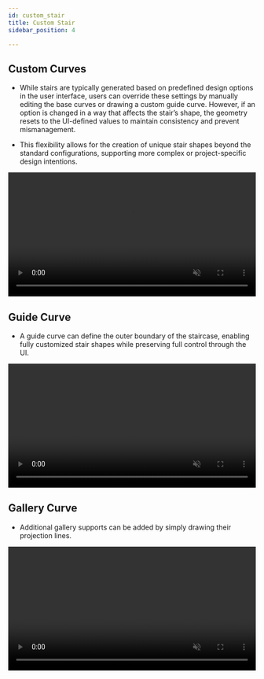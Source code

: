 ```yaml
---
id: custom_stair
title: Custom Stair
sidebar_position: 4

---
```



## Custom Curves

- While stairs are typically generated based on predefined design options in the user interface, users can override these settings by manually editing the base curves or drawing a custom guide curve. However, if an option is changed in a way that affects the stair’s shape, the geometry resets to the UI-defined values to maintain consistency and prevent mismanagement.

- This flexibility allows for the creation of unique stair shapes beyond the standard configurations, supporting more complex or project-specific design intentions.

<video controls autoplay muted loop playsInline width="100%">
  <source src="/video/type_1.mp4" type="video/mp4" />
</video>



## Guide Curve

- A guide curve can define the outer boundary of the staircase, enabling fully customized stair shapes while preserving full control through the UI.

<video controls autoplay muted loop playsInline width="100%">
  <source src="/video/type_1.mp4" type="video/mp4" />
</video>



## Gallery Curve

- Additional gallery supports can be added by simply drawing their projection lines.

<video controls autoplay muted loop playsInline width="100%">
  <source src="/video/type_1.mp4" type="video/mp4" />
</video>




    
